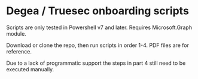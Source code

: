 # Degea / Truesec onboarding scripts
Scripts are only tested in Powershell v7 and later. Requires Microsoft.Graph module.

Download or clone the repo, then run scripts in order 1-4. PDF files are for reference.

Due to a lack of programmatic support the steps in part 4 still need to be executed manually.
